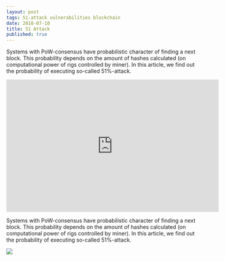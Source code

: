 ```yaml
---
layout: post
tags: 51-attack vulnerabilities blockchain
date: 2018-07-10
title: 51 Attack
published: true
---
```


Systems with PoW-consensus have probabilistic character of finding  a next block. This probability depends on the amount of hashes calculated (on computational power of rigs controlled by miner). In this article, we find out the probability of executing so-called 51\%-attack.

<div class="videoWrapper">
    <iframe width="560" height="349" src="http://www.youtube.com/embed/n_dZNLr2cME?rel=0&hd=1" frameborder="0" allowfullscreen></iframe>
</div>


Systems with PoW-consensus have probabilistic character of finding  a next block. This probability depends on the amount of hashes calculated (on computational power of rigs controlled by miner). In this article, we find out the probability of executing so-called 51\%-attack.


<img class="fullwidth" src="https://moderntoken.com/templates/moderntoken/images/garkoosha.png">